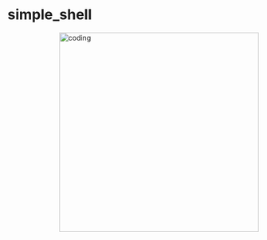 # simple_shell
<Img align="right" alt="coding" width="400" src="https://giphy.com/gifs/mermaid-seashell-girl-pearl-RIBPiVJDBehSa5NZP4">
